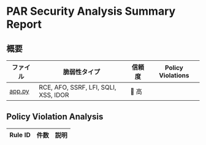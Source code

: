 # PAR Security Analysis Summary Report

## 概要

| ファイル | 脆弱性タイプ | 信頼度 | Policy Violations |
|---------|------------|--------|------------------|
| [app.py](app.py.md) | RCE, AFO, SSRF, LFI, SQLI, XSS, IDOR | 🔴 高 |  |

## Policy Violation Analysis

| Rule ID | 件数 | 説明 |
|---------|------|------|

